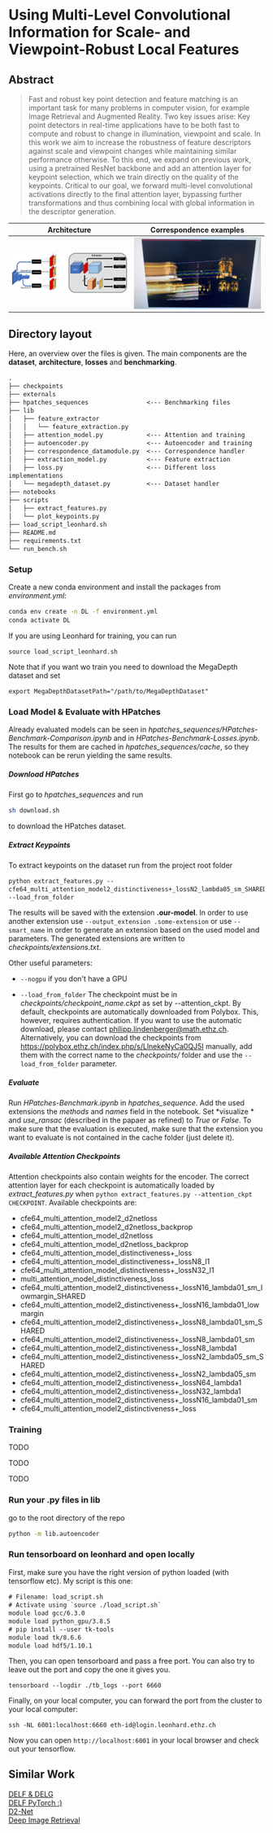 # Using Multi-Level Convolutional Information for Scale- and Viewpoint-Robust Local Features

## Abstract
> Fast and robust key point detection and feature matching is an important task for many problems in computer vision, for example Image Retrieval and Augmented Reality.
Two key issues arise: Key point detectors in real-time applications have to be both fast to compute and robust to change in illumination, viewpoint and scale.
In this work we aim to increase the robustness of feature descriptors against scale and viewpoint changes while maintaining similar performance otherwise.
To this end, we expand on previous work, using a pretrained ResNet backbone and add an attention layer for keypoint selection, which we train directly on the quality of the keypoints.
Critical to our goal, we forward multi-level convolutional activations directly to the final attention layer, bypassing further transformations and thus combining local with global information in the descriptor generation.

  Architecture             | Correspondence examples
:-------------------------:|:-------------------------:
![Architecture](img/ArchitectureFinal.png) | ![Correspondence examples](img/CorrespondenceExamples.png)

## Directory layout
Here, an overview over the files is given. The main components are the **dataset**, **architecture**, **losses** and **benchmarking**.
```
.
├── checkpoints
├── externals
├── hpatches_sequences                <--- Benchmarking files
├── lib
│   ├── feature_extractor
│   │   └── feature_extraction.py
│   ├── attention_model.py            <--- Attention and training
│   ├── autoencoder.py                <--- Autoencoder and training
│   ├── correspondence_datamodule.py  <--- Correspondence handler
│   ├── extraction_model.py           <--- Feature extraction
│   ├── loss.py                       <--- Different loss implementations
│   └── megadepth_dataset.py          <--- Dataset handler
├── notebooks
├── scripts
│   ├── extract_features.py
│   └── plot_keypoints.py
├── load_script_leonhard.sh
├── README.md
├── requirements.txt
└── run_bench.sh
```

### Setup
Create a new conda environment and install the packages from *environment.yml*:
```bash
conda env create -n DL -f environment.yml
conda activate DL
```
If you are using Leonhard for training, you can run
```
source load_script_leonhard.sh
```
Note that if you want wo train you need to download the MegaDepth dataset and set 
```
export MegaDepthDatasetPath="/path/to/MegaDepthDataset"
```

### Load Model & Evaluate with HPatches

Already evaluated models can be seen in *hpatches_sequences/HPatches-Benchmark-Comparison.ipynb* and in *HPatches-Benchmark-Losses.ipynb*. The results for them are cached in *hpatches_sequences/cache*, so they notebook can be rerun yielding the same results.

##### Download HPatches
First go to *hpatches_sequences* and run
```bash
sh download.sh
```
to download the HPatches dataset.

##### Extract Keypoints

To extract keypoints on the dataset run from the project root folder
```
python extract_features.py --cfe64_multi_attention_model2_distinctiveness+_lossN2_lambda05_sm_SHARED --load_from_folder
```
The results will be saved with the extension **.our-model**. In order to use another extension use `--output_extension .some-extension` or use `--smart_name` in order to generate an extension based on the used model and parameters. The generated extensions are written to *checkpoints/extensions.txt*.

Other useful parameters: 
* `--nogpu` if you don't have a GPU 
<!--* `--encoder_ckpt correspondence_encoder_lr1e3` to chose another encoder checkpoint
 As alternative, you can load from a local file as follows: -->
* `--load_from_folder` The checkpoint must be in *checkpoints/checkpoint_name.ckpt* as set by --attention_ckpt. By default, checkpoints are automatically downloaded from Polybox. This, however, requires authentication. If you want to use the automatic download, please contact philipp.lindenberger@math.ethz.ch. Alternatively, you can download the checkpoints from https://polybox.ethz.ch/index.php/s/LlnekeNyCa0QJ5I manually, add them with the correct name to the *checkpoints/* folder and use the `--load_from_folder` parameter.

##### Evaluate
Run *HPatches-Benchmark.ipynb* in *hpatches_sequence*. Add the used extensions the *methods* and *names* field in the notebook. Set *visualize * and *use_ransac* (described in the papaer as refined) to *True* or *False*. To make sure that the evaluation is executed, make sure that the extension you want to evaluate is not contained in the cache folder (just delete it). 

##### Available Attention Checkpoints
Attention checkpoints also contain weights for the encoder. The correct attention layer for each checkpoint is automatically loaded by *extract_features.py* when `python extract_features.py --attention_ckpt CHECKPOINT`. Available checkpoints are:
* cfe64_multi_attention_model2_d2netloss
* cfe64_multi_attention_model2_d2netloss_backprop
* cfe64_multi_attention_model_d2netloss
* cfe64_multi_attention_model_d2netloss_backprop
* cfe64_multi_attention_model_distinctiveness+_loss
* cfe64_multi_attention_model_distinctiveness+_lossN8_l1
* cfe64_multi_attention_model_distinctiveness+_lossN32_l1
* multi_attention_model_distinctiveness_loss
* cfe64_multi_attention_model2_distinctiveness+_lossN16_lambda01_sm_lowmargin_SHARED
* cfe64_multi_attention_model2_distinctiveness+_lossN16_lambda01_lowmargin
* cfe64_multi_attention_model2_distinctiveness+_lossN8_lambda01_sm_SHARED
* cfe64_multi_attention_model2_distinctiveness+_lossN8_lambda01_sm
* cfe64_multi_attention_model2_distinctiveness+_lossN8_lambda1
* cfe64_multi_attention_model2_distinctiveness+_lossN2_lambda05_sm_SHARED
* cfe64_multi_attention_model2_distinctiveness+_lossN2_lambda05_sm
* cfe64_multi_attention_model2_distinctiveness+_lossN64_lambda1
* cfe64_multi_attention_model2_distinctiveness+_lossN32_lambda1
* cfe64_multi_attention_model2_distinctiveness+_lossN16_lambda01_sm
* cfe64_multi_attention_model2_distinctiveness+_loss

### Training
TODO

TODO

TODO

### Run your .py files in lib
go to the root directory of the repo
```bash
python -m lib.autoencoder
```

### Run tensorboard on leonhard and open locally
First, make sure you have the right version of python loaded (with tensorflow etc).
My script is this one:
```
# Filename: load_script.sh
# Activate using `source ./load_script.sh`
module load gcc/6.3.0
module load python_gpu/3.8.5
# pip install --user tk-tools
module load tk/8.6.6
module load hdf5/1.10.1
```
Then, you can open tensorboard and pass a free port. You can also try to leave out the port and copy the one it gives you.
```
tensorboard --logdir ./tb_logs --port 6660
```
Finally, on your local computer, you can forward the port from the cluster to your local computer:
```
ssh -NL 6001:localhost:6660 eth-id@login.leonhard.ethz.ch
```
Now you can open `http://localhost:6001` in your local browser and check out your tensorflow.

## Similar Work
[DELF & DELG](https://github.com/tensorflow/models/tree/master/research/delf)  
[DELF PyTorch :) ](https://github.com/nashory/DeLF-pytorch)  
[D2-Net](https://github.com/mihaidusmanu/d2-net)  
[Deep Image Retrieval](https://github.com/naver/deep-image-retrieval)  
